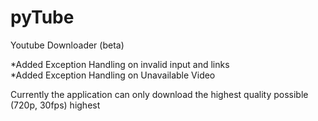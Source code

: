 # pyTube
Youtube Downloader (beta) <br>

*Added Exception Handling on invalid input and links <br>
*Added Exception Handling on Unavailable Video

Currently the application can only download the highest quality possible (720p, 30fps) highest

